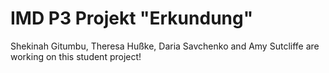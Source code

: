# IMD P3 Projekt "Erkundung"

Shekinah Gitumbu, Theresa Hußke, Daria Savchenko and Amy Sutcliffe are working on this student project!
